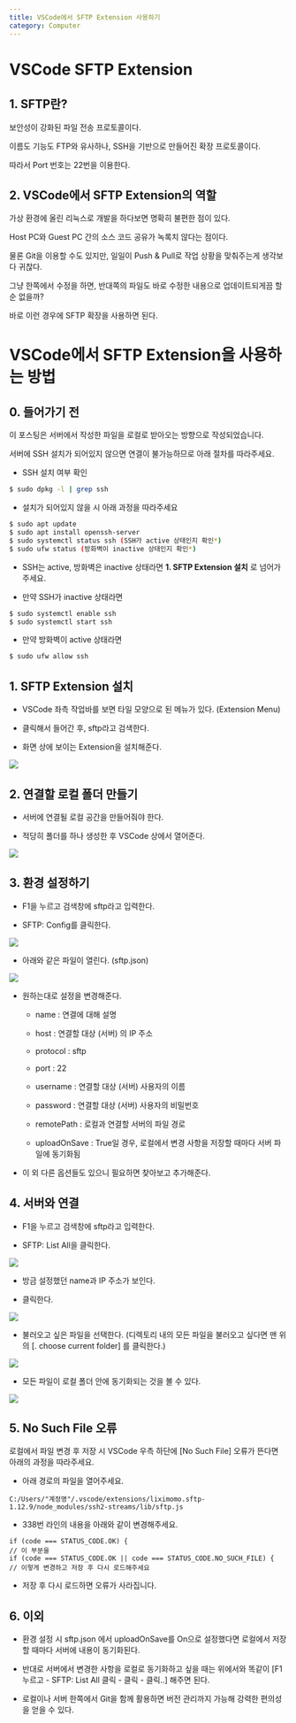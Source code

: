 ```yaml
---
title: VSCode에서 SFTP Extension 사용하기
category: Computer
---
```


# VSCode SFTP Extension

 

## 1. SFTP란?

보안성이 강화된 파일 전송 프로토콜이다.

이름도 기능도 FTP와 유사하나, SSH을 기반으로 만들어진 확장 프로토콜이다.

따라서 Port 번호는 22번을 이용한다.

 

## 2. VSCode에서 SFTP Extension의 역할

가상 환경에 올린 리눅스로 개발을 하다보면 명확히 불편한 점이 있다.

Host PC와 Guest PC 간의 소스 코드 공유가 녹록치 않다는 점이다.

물론 Git을 이용할 수도 있지만, 일일이 Push & Pull로 작업 상황을 맞춰주는게 생각보다 귀찮다.

그냥 한쪽에서 수정을 하면, 반대쪽의 파일도 바로 수정한 내용으로 업데이트되게끔 할 순 없을까?

바로 이런 경우에 SFTP 확장을 사용하면 된다.




# VSCode에서 SFTP Extension을 사용하는 방법

 

## 0. 들어가기 전

이 포스팅은 서버에서 작성한 파일을 로컬로 받아오는 방향으로 작성되었습니다.

서버에 SSH 설치가 되어있지 않으면 연결이 불가능하므로 아래 절차를 따라주세요.

- SSH 설치 여부 확인

```bash
$ sudo dpkg -l | grep ssh
```

- 설치가 되어있지 않을 시 아래 과정을 따라주세요

```bash
$ sudo apt update
$ sudo apt install openssh-server
$ sudo systemctl status ssh (SSH가 active 상태인지 확인*)
$ sudo ufw status (방화벽이 inactive 상태인지 확인*)
```
 

- SSH는 active, 방화벽은 inactive 상태라면 **1. SFTP Extension 설치** 로 넘어가주세요.

- 만약 SSH가 inactive 상태라면

```bash
$ sudo systemctl enable ssh
$ sudo systemctl start ssh
```

- 만약 방화벽이 active 상태라면

```bash
$ sudo ufw allow ssh
```

 

## 1. SFTP Extension 설치

- VSCode 좌측 작업바를 보면 타일 모양으로 된 메뉴가 있다. (Extension Menu)

- 클릭해서 들어간 후, sftp라고 검색한다.

- 화면 상에 보이는 Extension을 설치해준다.

<img src="https://img1.daumcdn.net/thumb/R1280x0/?scode=mtistory2&fname=https%3A%2F%2Fblog.kakaocdn.net%2Fdn%2F4Cecg%2Fbtrh9BJCwh0%2FkqMYkx5WYgdfjHZvh7EULk%2Fimg.png">


 

## 2. 연결할 로컬 폴더 만들기

- 서버에 연결될 로컬 공간을 만들어줘야 한다.

- 적당히 폴더를 하나 생성한 후 VSCode 상에서 열어준다.

<img src="https://img1.daumcdn.net/thumb/R1280x0/?scode=mtistory2&fname=https%3A%2F%2Fblog.kakaocdn.net%2Fdn%2F1B259%2Fbtrh8DAVKuG%2FXkBEKlAzhklYRPg9ZgUst1%2Fimg.png">

 

## 3. 환경 설정하기

- F1을 누르고 검색창에 sftp라고 입력한다.

- SFTP: Config를 클릭한다.

<img src="https://img1.daumcdn.net/thumb/R1280x0/?scode=mtistory2&fname=https%3A%2F%2Fblog.kakaocdn.net%2Fdn%2FeFrhkE%2Fbtrh5YFxSBQ%2FZj9nXjbe3YCwUGpP26PJp1%2Fimg.png">


- 아래와 같은 파일이 열린다. (sftp.json)

<img src="https://img1.daumcdn.net/thumb/R1280x0/?scode=mtistory2&fname=https%3A%2F%2Fblog.kakaocdn.net%2Fdn%2Fonv4i%2FbtricDGc8Aq%2FgV3KjpOi266o7N0X9sbMlK%2Fimg.png">


- 원하는대로 설정을 변경해준다.

    + name : 연결에 대해 설명

    + host : 연결할 대상 (서버) 의 IP 주소

    + protocol : sftp

    + port : 22

    + username : 연결할 대상 (서버) 사용자의 이름

    + password : 연결할 대상 (서버) 사용자의 비밀번호

    + remotePath : 로컬과 연결할 서버의 파일 경로

    + uploadOnSave : True일 경우, 로컬에서 변경 사항을 저장할 때마다 서버 파일에 동기화됨

- 이 외 다른 옵션들도 있으니 필요하면 찾아보고 추가해준다.

 

## 4. 서버와 연결

- F1을 누르고 검색창에 sftp라고 입력한다.

- SFTP: List All을 클릭한다.

<img src="https://img1.daumcdn.net/thumb/R1280x0/?scode=mtistory2&fname=https%3A%2F%2Fblog.kakaocdn.net%2Fdn%2FZtOX3%2FbtriaT3QkdJ%2FnWgeGB9YkcihVuXWXbhEKK%2Fimg.png">

- 방금 설정했던 name과 IP 주소가 보인다.

- 클릭한다.

<img src="https://img1.daumcdn.net/thumb/R1280x0/?scode=mtistory2&fname=https%3A%2F%2Fblog.kakaocdn.net%2Fdn%2Fd94QH7%2Fbtrh95wzMMf%2FJG4zzTajMmbbKzTUSTUr11%2Fimg.png">

- 불러오고 싶은 파일을 선택한다.
(디렉토리 내의 모든 파일을 불러오고 싶다면 맨 위의 [. choose current folder] 를 클릭한다.)

<img  src="https://img1.daumcdn.net/thumb/R1280x0/?scode=mtistory2&fname=https%3A%2F%2Fblog.kakaocdn.net%2Fdn%2FGRtyV%2Fbtrh9Rk9aPL%2FK8k5QMfP7FClce8eN2PHu1%2Fimg.png">

- 모든 파일이 로컬 폴더 안에 동기화되는 것을 볼 수 있다.

<img src="https://img1.daumcdn.net/thumb/R1280x0/?scode=mtistory2&fname=https%3A%2F%2Fblog.kakaocdn.net%2Fdn%2FbBCi9p%2Fbtrh5ZxF4vg%2F9tFkz5chIrRyDKsngJND7k%2Fimg.png">

 

## 5. No Such File 오류

로컬에서 파일 변경 후 저장 시 VSCode 우측 하단에 [No Such File] 오류가 뜬다면 아래의 과정을 따라주세요.

- 아래 경로의 파일을 열어주세요.

```
C:/Users/"계정명"/.vscode/extensions/liximomo.sftp-1.12.9/node_modules/ssh2-streams/lib/sftp.js
```

- 338번 라인의 내용을 아래와 같이 변경해주세요.

```shell
if (code === STATUS_CODE.OK) {
// 이 부분을
if (code === STATUS_CODE.OK || code === STATUS_CODE.NO_SUCH_FILE) {
// 이렇게 변경하고 저장 후 다시 로드해주세요
```

- 저장 후 다시 로드하면 오류가 사라집니다.

 

## 6. 이외

- 환경 설정 시 sftp.json 에서 uploadOnSave를 On으로 설정했다면 로컬에서 저장할 때마다 서버에 내용이 동기화된다.

- 반대로 서버에서 변경한 사항을 로컬로 동기화하고 싶을 때는 위에서와 똑같이 [F1 누르고 - SFTP: List All 클릭 - 클릭 - 클릭..] 해주면 된다.

- 로컬이나 서버 한쪽에서 Git을 함께 활용하면 버전 관리까지 가능해 강력한 편의성을 얻을 수 있다.